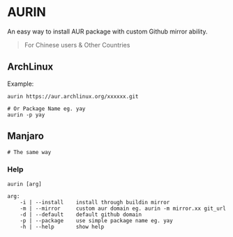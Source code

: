 # AURIN
An easy way to install AUR package with custom Github mirror ability.
> For Chinese users & Other Countries

## ArchLinux
Example:
```
aurin https://aur.archlinux.org/xxxxxx.git

# Or Package Name eg. yay
aurin -p yay
```

## Manjaro
```
# The same way
```

### Help
```
aurin [arg]

arg:
    -i | --install    install through buildin mirror
    -m | --mirror     custom aur domain eg. aurin -m mirror.xx git_url
    -d | --default    default github domain
    -p | --package    use simple package name eg. yay
    -h | --help       show help
```
